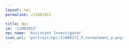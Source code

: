 ```yaml
---
layout: npc
permalink: /11001912

title: Npc
id: '11001912'
npc_name: 'Assistant Investigator'
icon_url: 'portrait/npc/11000172_h_normalman1_p.png'
---
```

